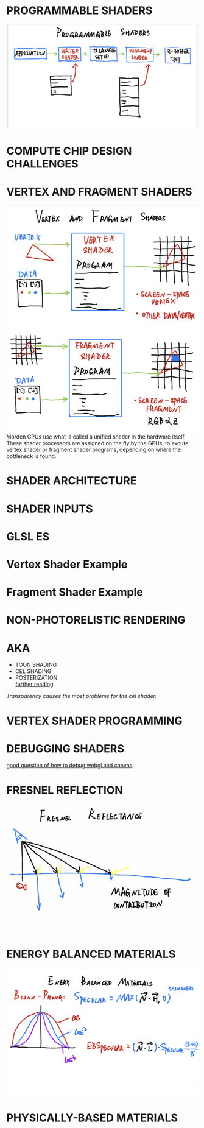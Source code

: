# PROGRAMMABLE SHADERS
![PROGRAMMABLE SHADERS](./note-pictures/programmable-shaders.jpg)

# COMPUTE CHIP DESIGN CHALLENGES

# VERTEX AND FRAGMENT SHADERS
![](./note-pictures/vertex-shader.jpg)
![](./note-pictures/fragment-shader.jpg)  
Morden GPUs use what is called a unified shader in the hardware itself. These shader processors are assigned on the fly by the GPUs, to excute vertex shader or fragment shader programs, depending on where the bottleneck is found.

# SHADER ARCHITECTURE

# SHADER INPUTS

# GLSL ES

# Vertex Shader Example

# Fragment Shader Example

# NON-PHOTORELISTIC RENDERING
# AKA
- TOON SHADING
- CEL SHADING
- POSTERIZATION  
[further reading](https://medium.com/cbrebuild/implementing-a-sketch-style-of-rendering-in-webgl-d6f0e4685a17)  

*Transparency causes the most problems for the cel shader.*

# VERTEX SHADER PROGRAMMING

# DEBUGGING SHADERS
[good question of how to debug webgl and canvas](https://stackoverflow.com/questions/56892842/canvas-webgl-debugging-functionality-does-not-exist-in-2019-browser)

# FRESNEL REFLECTION
![](./note-pictures/fresnel-reflection.jpg)

# ENERGY BALANCED MATERIALS
![](./note-pictures/enery-balaced-materials.jpg)

# PHYSICALLY-BASED MATERIALS
